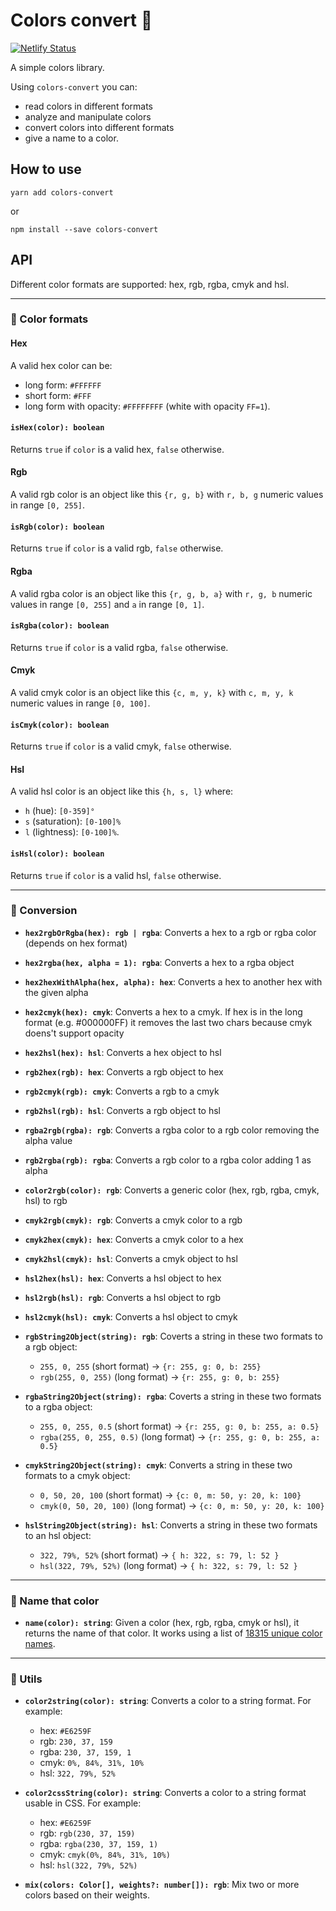 # Colors convert 🍭

[![Netlify Status](https://api.netlify.com/api/v1/badges/212e852c-3d84-4f36-8a13-05f75d43cb13/deploy-status)](https://app.netlify.com/sites/colors-convert/deploys)

A simple colors library.

Using `colors-convert` you can:

- read colors in different formats
- analyze and manipulate colors
- convert colors into different formats
- give a name to a color.

## How to use

    yarn add colors-convert

or

    npm install --save colors-convert

## API

Different color formats are supported: hex, rgb, rgba, cmyk and hsl.

---

### 🎨 Color formats

#### Hex

A valid hex color can be:

- long form: `#FFFFFF`
- short form: `#FFF`
- long form with opacity: `#FFFFFFFF` (white with opacity `FF=1`).

#### `isHex(color): boolean`

Returns `true` if `color` is a valid hex, `false` otherwise.

#### Rgb

A valid rgb color is an object like this `{r, g, b}` with `r, b, g` numeric values in range `[0, 255]`.

#### `isRgb(color): boolean`

Returns `true` if `color` is a valid rgb, `false` otherwise.

#### Rgba

A valid rgba color is an object like this `{r, g, b, a}` with `r, g, b` numeric values in range `[0, 255]` and `a` in range `[0, 1]`.

#### `isRgba(color): boolean`

Returns `true` if `color` is a valid rgba, `false` otherwise.

#### Cmyk

A valid cmyk color is an object like this `{c, m, y, k}` with `c, m, y, k` numeric values in range `[0, 100]`.

#### `isCmyk(color): boolean`

Returns `true` if `color` is a valid cmyk, `false` otherwise.

#### Hsl

A valid hsl color is an object like this `{h, s, l}` where:

- `h` (hue): `[0-359]°`
- `s` (saturation): `[0-100]%`
- `l` (lightness): `[0-100]%`.

#### `isHsl(color): boolean`

Returns `true` if `color` is a valid hsl, `false` otherwise.

---

### 🎨 Conversion

- **`hex2rgbOrRgba(hex): rgb | rgba`**: Converts a hex to a rgb or rgba color (depends on hex format)

- **`hex2rgba(hex, alpha = 1): rgba`**: Converts a hex to a rgba object

- **`hex2hexWithAlpha(hex, alpha): hex`**: Converts a hex to another hex with the given alpha

- **`hex2cmyk(hex): cmyk`**: Converts a hex to a cmyk. If hex is in the long format (e.g. #000000FF) it removes the last two chars because cmyk doens't support opacity

- **`hex2hsl(hex): hsl`**: Converts a hex object to hsl

- **`rgb2hex(rgb): hex`**: Converts a rgb object to hex

- **`rgb2cmyk(rgb): cmyk`**: Converts a rgb to a cmyk

- **`rgb2hsl(rgb): hsl`**: Converts a rgb object to hsl

- **`rgba2rgb(rgba): rgb`**: Converts a rgba color to a rgb color removing the alpha value

- **`rgb2rgba(rgb): rgba`**: Converts a rgb color to a rgba color adding 1 as alpha

- **`color2rgb(color): rgb`**: Converts a generic color (hex, rgb, rgba, cmyk, hsl) to rgb

- **`cmyk2rgb(cmyk): rgb`**: Converts a cmyk color to a rgb

- **`cmyk2hex(cmyk): hex`**: Converts a cmyk color to a hex

- **`cmyk2hsl(cmyk): hsl`**: Converts a cmyk object to hsl

- **`hsl2hex(hsl): hex`**: Converts a hsl object to hex

- **`hsl2rgb(hsl): rgb`**: Converts a hsl object to rgb

- **`hsl2cmyk(hsl): cmyk`**: Converts a hsl object to cmyk

- **`rgbString2Object(string): rgb`**: Coverts a string in these two formats to a rgb object:

  - `255, 0, 255` (short format) -> `{r: 255, g: 0, b: 255}`
  - `rgb(255, 0, 255)` (long format) -> `{r: 255, g: 0, b: 255}`

- **`rgbaString2Object(string): rgba`**: Coverts a string in these two formats to a rgba object:

  - `255, 0, 255, 0.5` (short format) -> `{r: 255, g: 0, b: 255, a: 0.5}`
  - `rgba(255, 0, 255, 0.5)` (long format) -> `{r: 255, g: 0, b: 255, a: 0.5}`

- **`cmykString2Object(string): cmyk`**: Converts a string in these two formats to a cmyk object:

  - `0, 50, 20, 100` (short format) -> `{c: 0, m: 50, y: 20, k: 100}`
  - `cmyk(0, 50, 20, 100)` (long format) -> `{c: 0, m: 50, y: 20, k: 100}`

- **`hslString2Object(string): hsl`**: Converts a string in these two formats to an hsl object:

  - `322, 79%, 52%` (short format) -> `{ h: 322, s: 79, l: 52 }`
  - `hsl(322, 79%, 52%)` (long format) -> `{ h: 322, s: 79, l: 52 }`

---

### 🎨 Name that color

- **`name(color): string`**: Given a color (hex, rgb, rgba, cmyk or hsl), it returns the name of that color. It works using a list of [18315 unique color names](https://api.color.pizza/v1/).

---

### 🎨 Utils

- **`color2string(color): string`**: Converts a color to a string format. For example:

  - hex: `#E6259F`
  - rgb: `230, 37, 159`
  - rgba: `230, 37, 159, 1`
  - cmyk: `0%, 84%, 31%, 10%`
  - hsl: `322, 79%, 52%`

- **`color2cssString(color): string`**: Converts a color to a string format usable in CSS. For example:

  - hex: `#E6259F`
  - rgb: `rgb(230, 37, 159)`
  - rgba: `rgba(230, 37, 159, 1)`
  - cmyk: `cmyk(0%, 84%, 31%, 10%)`
  - hsl: `hsl(322, 79%, 52%)`

- **`mix(colors: Color[], weights?: number[]): rgb`**: Mix two or more colors based on their weights.

<!---

Commands:

- `yarn compile` to compile Typescript
- `yarn compile-watch` to compile Typescript in watch mode
- `yarn test` to run Jest tests
- `yarn test-watch` to run Jest tests in watch mode
- `yarn test --verbose` / `yarn test-watch --verbose` to get the verbose mode in which you can see details about each single test
- `yarn coverage-watch` run coverage test in watch mode
- `yarn coverage-interactive-watch` run interactive coverage test in watch mode (look at http://127.0.0.1:9000/lcov-report/)
- `yarn publish` to publish the package on NPM
- `yarn format` to format the code using Prettier
- `yarn lint` to lint the code using tslint.
- `yarn clean` format and lint code
- `yarn prepublish` to remove the dist folder, ricreate it and compile Typescript

So, to publish on NPM:

- `yarn compile`
- `yarn prepublish`
- `yarn publish`
- then push with push all tags flag.

-->

<!--
color names from https://github.com/meodai/color-names
-->
